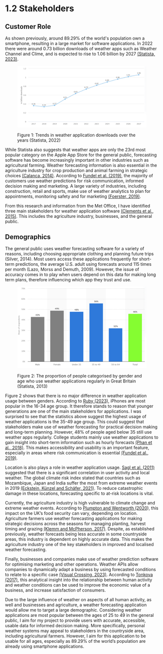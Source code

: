 # 1.2 Stakeholders

## Customer Role

As shown previously, around 89.29% of the world's population own a smartphone, resulting in a large market for software applications. In 2022 there were around 0.73 billion downloads of weather apps such as Weather Channel and Clime, and is expected to rise to 1.06 billion by 2027 [(Statista, 2023)](reference-list.md).

<figure><img src="../.gitbook/assets/Downloads of weather forcasting apps (1).png" alt=""><figcaption><p>Figure 1: Trends in weather application downloads over the years (Statista, 2022)</p></figcaption></figure>

While Statista also suggests that weather apps are only the 23rd most popular category on the Apple App Store for the general public, forecasting software has become increasingly important in other industries such as agricultural farming. Weather forecasting information is also essential in the agriculture industry for crop production and animal farming in strategic choices [(Calanca, 2014)](reference-list.md). According to [Fundel et al. (2019)](reference-list.md), the majority of customers use weather predictions for risk communication, informed decision making and marketing. A large variety of industries, including construction, retail and sports, make use of weather analytics to plan for appointments, monitoring safety and for marketing [(Foerster, 2019)](reference-list.md).

From this research and information from the Met Office, I have identified three main stakeholders for weather application software [(Clements et al., 2015)](reference-list.md). This includes the agriculture industry, businesses, and the general public.

## Demographics

The general public uses weather forecasting software for a variety of reasons, including choosing appropriate clothing and planning future trips (Silver, 2014). Most users access these applications frequently for short-term predictions, the average U.S. adult using forecasts around 115 times per month (Lazo, Morss and Demuth, 2009). However, the issue of accuracy comes in to play when users depend on this data for making long term plans, therefore influencing which app they trust and use.

<figure><img src="../.gitbook/assets/demographics.png" alt=""><figcaption><p>Figure 2: The proportion of people categorised by gender and age who use weather applications regularly in Great Britain (Statista, 2013)</p></figcaption></figure>

Figure 2 shows that there is no major difference in weather application usage between genders. According to [Ruby (2023)](reference-list.md), iPhones are most popular in the 16-34 age group. It therefore stands to reason that younger generations are one of the main stakeholders for applications. I was surprised to see that the statistics above suggest the highest usage of weather applications is the 35-49 age group. This could suggest that stakeholders make use of weather forecasting for practical decision making and long-term planning. However, 48% of people aged below 35 still use weather apps regularly. College students mainly use weather applications to gain insight into short-term information such as hourly forecasts [(Phan et al., 2018)](reference-list.md). This makes accessibility and usability is an important feature, especially in areas where risk communication is essential [(Fundel et al., 2019)](reference-list.md).

Location is also plays a role in weather application usage. [Sagl et al. (2011)](reference-list.md) suggested that there is a significant correlation in user activity and local weather. The global climate risk index stated that countries such as Mozambique, Japan and India suffer the most from extreme weather events in 2019 [(Eckstein, Künzel and Schäfer, 2021)](reference-list.md). To reduce catastrophic damage in these locations, forecasting specific to at-risk locations is vital.

Currently, the agriculture industry is high vulnerable to climate change and extreme weather events. According to [Plumpton and Wentworth (2020](reference-list.md)), this impact on the UK’s food security can vary, depending on location. Agriculture farmers use weather forecasting applications for making strategic decisions across the seasons for managing planting, harvest timing and grazing [(Klemm and McPherson, 2017)](reference-list.md). Despite, as established previously, weather forecasts being less accurate in some countryside areas, this industry is dependent on highly accurate data. This makes the agriculture industry one of the key stakeholders in improved and localised weather forecasting.

Finally, businesses and companies make use of weather prediction software for optimising marketing and other operations. Weather APIs allow companies to dynamically adapt a business by using forecasted conditions to relate to a specific case [(Visual Crossing, 2023)](reference-list.md). According to [Tonkova (2017)](reference-list.md), this analytical insight into the relationship between human activity and weather conditions can be used to improve the economic value of a business, and increase satisfaction of consumers.

Due to the large influence of weather on aspects of all human activity, as well and businesses and agriculture, a weather forecasting application would allow me to target a large demographic. Considering weather applications are most popular between the ages of 25 to 49 in the general public, I aim for my project to provide users with accurate, accessible, usable data for informed decision making. More specifically, personal weather systems may appeal to stakeholders in the countryside area, including agricultural farmers. However, I aim for this application to be usable for all ages, especially as 89.29% of the world’s population are already using smartphone applications.
